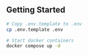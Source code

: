 ## Getting Started

```bash
# Copy .env.template to .env
cp .env.template .env

# Start docker containers
docker compose up -d
